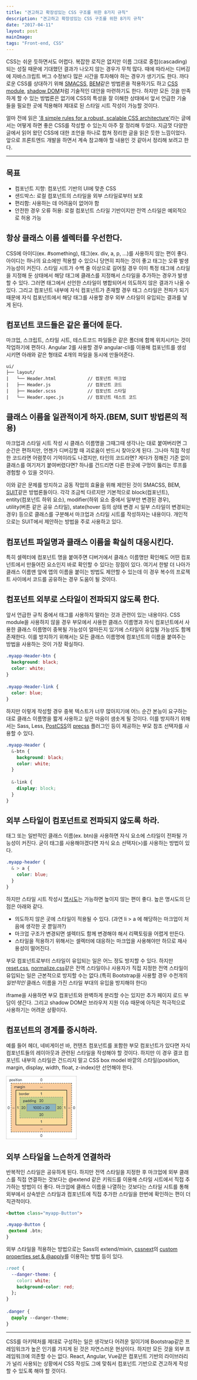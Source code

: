 ```yaml
---
title: "견고하고 확장성있는 CSS 구조를 위한 8가지 규칙"
description: "견고하고 확장성있는 CSS 구조를 위한 8가지 규칙"
date: "2017-04-11"
layout: post
mainImage:
tags: "Front-end, CSS"
---
```


CSS는 쉬운 듯하면서도 어렵다. 복잡한 로직은 없지만 이름 그대로 중첩(cascading)되는 성질 때문에 기대했던 결과가 나오지 않는 경우가 무척 많다. 때에 따라서는 디버깅에 자바스크립트 버그 수정보다 많은 시간을 투자해야 하는 경우가 생기기도 한다. 까다로운 CSS를 상대하기 위해 [SMACSS](https://smacss.com/), [BEM](http://getbem.com/)같은 방법론을 적용하기도 하고 [CSS module](https://github.com/css-modules/css-modules), [shadow DOM](https://developer.mozilla.org/ko/docs/Web/Web_Components/Shadow_DOM)처럼 기술적인 대안을 마련하기도 한다. 하지만 모든 것을 만족하게 할 수 있는 방법론은 없기에 CSS의 특성을 잘 이해한 상태에서 앞서 언급한 기술들을 필요한 곳에 적용해야 제대로 된 스타일 시트 작성이 가능할 것이다.

얼마 전에 읽은 ['8 simple rules for a robust, scalable CSS architecture'](https://github.com/jareware/css-architecture/blob/master/README.md#7-respect-component-boundaries)라는 글에서는 어떻게 하면 좋은 CSS를 작성할 수 있는지 아주 잘 정리해 두었다. 지금껏 다양한 글에서 읽어 왔던 CSS에 대한 조언을 하나로 합쳐 정리한 글을 읽은 듯한 느낌이었다. 앞으로 프론트엔드 개발을 하면서 계속 참고해야 할 내용인 것 같아서 정리해 보려고 한다.

---

## 목표

- 컴포넌트 지향: 컴포넌트 기반의 UI에 맞춘 CSS
- 샌드박스: 로컬 컴포넌트의 스타일을 외부 스타일로부터 보호
- 편리함: 사용하는 데 어려움이 없어야 함
- 안전한 경우 오류 허용: 로컬 컴포넌트 스타일 기반이지만 전역 스타일은 예외적으로 허용 가능


## 항상 클래스 이름 셀렉터를 우선한다.

CSS에 아이디(ex. #something), 태그(ex. div, a, p, ...)를 사용하지 않는 편이 좋다. 아이디는 하나의 요소에만 적용할 수 있으니 당연히 피하는 것이 좋고 태그는 오류 발생 가능성이 커진다. 스타일 시트가 수백 줄 이상으로 길어질 경우 이미 특정 태그에 스타일을 지정해 둔 상태에서 해당 태그에 클래스를 지정해서 스타일을 추가하는 경우가 발생할 수 있다. 그러면 태그에서 선언한 스타일이 병합되어서 의도하지 않은 결과가 나올 수 있다. 그리고 컴포넌트 내부에 자식 컴포넌트가 존재할 경우 태그 스타일은 전파가 되기 때문에 자식 컴포넌트에서 해당 태그를 사용할 경우 외부 스타일이 유입되는 결과를 낳게 된다.


## 컴포넌트 코드들은 같은 폴더에 둔다.

마크업, 스크립트, 스타일 시트, 테스트코드 파일들은 같은 폴더에 함께 위치시키는 것이 작업하기에 편하다. Angular 2를 사용할 경우 angular-cli를 이용해 컴포넌트를 생성시키면 아래와 같은 형태로 4개의 파일을 동시에 만들어준다.

```
ui/
├── layout/
|   └── Header.html            // 컴포넌트 마크업
|   ├── Header.js              // 컴포넌트 코드
|   ├── Header.scss            // 컴포넌트 스타일
|   └── Header.spec.js         // 컴포넌트 테스트 코드
```


## 클래스 이름을 일관적이게 하자.(BEM, SUIT 방법론의 적용)

마크업과 스타일 시트 작성 시 클래스 이름명을 그때그때 생각나는 대로 붙여버리면 그 순간은 편하지만, 언젠가 디버깅할 때 괴로움이 반드시 찾아오게 된다. 그나마 직접 작성한 코드라면 어렴풋이 기억이라도 나겠지만, 타인의 코드라면? 게다가 정해진 기준 없이 클래스를 여기저기 붙여버렸다면? 하나를 건드리면 다른 한곳에 구멍이 뚫리는 루프를 경험할 수 있을 것이다.

이와 같은 문제를 방지하고 공동 작업의 효율을 위해 제안된 것이 SMACSS, BEM, [SUIT](https://suitcss.github.io)같은 방법론들이다. 각각 조금씩 다르지만 기본적으로 block(컴포넌트), entity(컴포넌트 하위 요소), modifier(하위 요소 중에서 일부만 변경된 경우), utility(버튼 같은 공유 스타일), state(hover 등의 상태 변경 시 일부 스타일이 변경되는 경우) 등으로 클래스를 구분해서 마크업과 스타일 시트를 작성하자는 내용이다. 개인적으로는 SUIT에서 제안하는 방법을 주로 사용하고 있다.


## 컴포넌트 파일명과 클래스 이름을 확실히 대응시킨다.

특히 셀렉터에 컴포넌트 명을 붙여주면 디버거에서 클래스 이름명만 확인해도 어떤 컴포넌트에서 만들어진 요소인지 바로 확인할 수 있다는 장점이 있다. 여기서 한발 더 나아가 클래스 이름맨 앞에 앱의 이름을 붙이는 방법도 제안할 수 있는데 이 경우 복수의 프로젝트 사이에서 코드를 공유하는 경우 도움이 될 것이다.


## 컴포넌트 외부로 스타일이 전파되지 않도록 한다.

앞서 언급한 규칙 중에서 태그를 사용하지 말라는 것과 관련이 있는 내용이다. CSS module을 사용하지 않을 경우 부모에서 사용한 클래스 이름명과 자식 컴포넌트에서 사용한 클래스 이름명이 중복될 가능성이 얼마든지 있기에 스타일이 유입될 가능성도 함께 존재한다. 이를 방지하기 위해서는 모든 클래스 이름명에 컴포넌트의 이름을 붙여주는 방법을 사용하는 것이 가장 확실하다.

```css
.myapp-Header-btn {
  background: black;
  color: white;
}

.myapp-Header-link {
  color: blue;
}
```

하지만 이렇게 작성할 경우 중복 텍스트가 너무 많아지기에 어느 순간 본능이 요구하는 대로 클래스 이름명을 짧게 사용하고 싶은 마음이 샘솟게 될 것이다. 이를 방지하기 위해서는 Sass, Less, [PostCSS](https://github.com/postcss/postcss)의 [precss](https://github.com/jonathantneal/precss) 플러그인 등이 제공하는 부모 참조 선택자를 사용할 수 있다.

```css
.myapp-Header {
  &-btn {
    background: black;
    color: white;
  }

  &-link {
    display: block;
  }
}
```

## 외부 스타일이 컴포넌트로 전파되지 않도록 하라.

태그 또는 일반적인 클래스 이름(ex. btn)을 사용하면 자식 요소에 스타일이 전파될 가능성이 커진다. 굳이 태그를 사용해야겠다면 자식 요소 선택자(>)를 사용하는 방법이 있다.

```css
.myapp-header {
  & > a {
    color: blue;
  }
}
```

하지만 스타일 시트 작성시 [명시도](https://developer.mozilla.org/ko/docs/Web/CSS/Specificity)는 가능하면 높이지 않는 편이 좋다. 높은 명시도의 단점은 아래와 같다.

- 의도하지 않은 곳에 스타일이 적용될 수 있다. (과연 li > a 에 해당하는 마크업이 처음에 생각한 곳 뿐일까?)
- 마크업 구조가 변경되면 셀렉터도 함께 변경해야 해서 리팩토링을 어렵게 만든다.
- 스타일을 적용하기 위해서는 셀렉터에 대응하는 마크업을 사용해야만 하므로 재사용성이 떨어진다.

부모 컴포넌트로부터 스타일이 유입되는 일은 어느 정도 방지할 수 있다. 하지만 [reset.css](http://cssreset.com/scripts/eric-meyer-reset-css/), [normalize.css](https://necolas.github.io/normalize.css/)같은 전역 스타일이나 사용자가 직접 지정한 전역 스타일이 유입되는 일은 근본적으로 방지할 수는 없다.(특히 Bootstrap을 사용할 경우 수천개의 *일반적인* 클래스 이름을 가진 스타일 부대의 유입을 방지해야 한다)

iframe을 사용하면 부모 컴포넌트와 완벽하게 분리할 수는 있지만 추가 페이지 로드 부담이 생긴다. 그리고 shadow DOM은 브라우저 지원 이슈 때문에 아직은 적극적으로 사용하기는 어려운 상황이다.


## 컴포넌트의 경계를 중시하라.

예를 들어 헤더, 네비게이션 바, 컨텐츠 컴포넌트를 포함한 부모 컴포넌트가 있다면 자식 컴포넌트들의 레이아웃과 관련된 스타일을 작성해야 할 것이다. 하지만 이 경우 결코 컴포넌트 내부의 스타일은 건드리지 말고 CSS box model 바깥의 스타일(position, margin, display, width, float, z-index)만 선언해야 한다.

<img src="./box-model.png" >


## 외부 스타일을 느슨하게 연결하라

반복적인 스타일은 공유하게 된다. 하지만 전역 스타일을 지정한 후 마크업에 외부 클래스를 직접 연결하는 것보다는 @extend 같은 키워드를 이용해 스타일 시트에서 직접 추가하는 방법이 더 좋다. 마크업에 클래스 이름을 나열하는 것보다는 스타일 시트를 통해 외부에서 상속받은 스타일과 컴포넌트에 직접 추가한 스타일을 한번에 확인하는 편이 더 직관적이다.

```html
<button class="myapp-Button">
```

```css
.myapp-Button {
 @extend .btn;
}
```

외부 스타일을 적용하는 방법으로는 Sass의 extend/mixin, [cssnext](http://cssnext.io/)의 [custom properties set & @apply](http://cssnext.io/features/#custom-properties-set-apply)를 이용하는 방법 등이 있다.

```css
:root {
  --danger-theme: {
    color: white;
    background-color: red;
  };
}

.danger {
  @apply --danger-theme;
}
```

---

CSS를 아키텍처를 제대로 구성하는 일은 생각보다 어려운 일이기에 Bootstrap같은 프레임워크가 높은 인기를 가지게 된 것은 자연스러운 현상이다. 하지만 모든 것을 외부 프레임워크에 의존할 수는 없다. React, Angular, Vue같은 컴포넌트 기반의 라이브러리가 널리 사용되는 상황에서 CSS 작성도 그에 맞춰서 컴포넌트 기반으로 견고하게 작성할 수 있도록 해야 할 것이다.

